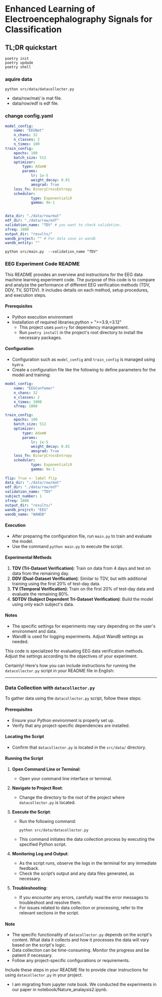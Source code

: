# Enhanced Learning of Electroencephalography Signals for Classification

## TL;DR quickstart

```
poetry init
poetry updade
poetry shell
```

### aquire data

```
python src/data/datacollecter.py
```

- data/row/mat/ is mat file.
- data/row/edf is edf file.

### change config.yaml

```yaml
model_config:
    name: "EEGNet"
    n_chans: 32
    n_classes: 2
    n_times: 100
train_config:
    epochs: 100
    batch_size: 512
    optimizer: 
        type: AdamW
        params:
            lr: 1e-5
            weight_decay: 0.01
            amsgrad: True
    loss_fn: BinaryCrossEntropy
    scheduler:
            type: ExponentialLR
            gamma: 9e-1
    

data_dir: "./data/row/mat"
edf_dir: "./data/row/edf"
validation_name: "TDV" # you want to check validation.
sfreq: 1000
output_dir: "results/"
wandb_project: "" # For data save in wandb
wandb_entity: ""
```

```
python src/main.py  --validation_name "TDV"
```

### EEG Experiment Code README

This README provides an overview and instructions for the EEG data machine learning experiment code. The purpose of this code is to compare and analyze the performance of different EEG verification methods (TDV, DDV, TV, SDTDV). It includes details on each method, setup procedures, and execution steps.

#### Prerequisites

- Python execution environment
- Installation of required libraries;python = ">=3.9,\<3.12"
  - This project uses `poetry` for dependency management.
  - Run `poetry install` in the project's root directory to install the necessary packages.

#### Configuration

- Configuration such as `model_config` and `train_config` is managed using `hydra`.
- Create a configuration file like the following to define parameters for the model and training:

```yaml
model_config:
    name: "EEGConfomer"
    n_chans: 32
    n_classes: 2
    n_times: 1000
    sfreq: 1000

train_config:
    epochs: 100
    batch_size: 512
    optimizer: 
        type: AdamW
        params:
            lr: 1e-5
            weight_decay: 0.01
            amsgrad: True
    loss_fn: BinaryCrossEntropy
    scheduler:
            type: ExponentialLR
            gamma: 9e-1
    
flip: True <- label flip
data_dir: "./data/row/mat"
edf_dir: "./data/row/edf"
validation_name: "TDV"
subject_number: 1
sfreq: 1000
output_dir: "results/"
wandb_projrct: "EEG"
wandb_name: "WANDB"
```

#### Execution

- After preparing the configuration file, run `main.py` to train and evaluate the model.
- Use the command `python main.py` to execute the script.

#### Experimental Methods

1. **TDV (Tri-Dataset Verification)**: Train on data from 4 days and test on data from the remaining day.
1. **DDV (Dual-Dataset Verification)**: Similar to TDV, but with additional training using the first 20% of test-day data.
1. **TV (Temporal Verification)**: Train on the first 20% of test-day data and evaluate the remaining 80%.
1. **SDTDV (Subject Dependent Tri-Dataset Verification)**: Build the model using only each subject's data.

#### Notes

- The specific settings for experiments may vary depending on the user's environment and data.
- WandB is used for logging experiments. Adjust WandB settings as needed.

This code is specialized for evaluating EEG data verification methods. Adjust the settings according to the objectives of your experiment.

Certainly! Here's how you can include instructions for running the `datacollector.py` script in your README file in English:

______________________________________________________________________

### Data Collection with `datacollector.py`

To gather data using the `datacollector.py` script, follow these steps:

#### Prerequisites

- Ensure your Python environment is properly set up.
- Verify that any project-specific dependencies are installed.

#### Locating the Script

- Confirm that `datacollector.py` is located in the `src/data/` directory.

#### Running the Script

1. **Open Command Line or Terminal**:

   - Open your command line interface or terminal.

1. **Navigate to Project Root**:

   - Change the directory to the root of the project where `datacollector.py` is located.

1. **Execute the Script**:

   - Run the following command:
     ```
     python src/data/datacollector.py
     ```
   - This command initiates the data collection process by executing the specified Python script.

1. **Monitoring Log and Output**:

   - As the script runs, observe the logs in the terminal for any immediate feedback.
   - Check the script’s output and any data files generated, as necessary.

1. **Troubleshooting**:

   - If you encounter any errors, carefully read the error messages to troubleshoot and resolve them.
   - For issues related to data collection or processing, refer to the relevant sections in the script.

#### Note

- The specific functionality of `datacollector.py` depends on the script's content. What data it collects and how it processes the data will vary based on the script's logic.
- Data collection can be time-consuming. Monitor the progress and be patient if necessary.
- Follow any project-specific configurations or requirements.

Include these steps in your README file to provide clear instructions for using `datacollector.py` in your project.
- I am migrating from jupyter note book. We conducted the experiments in our paper in notebook/Nature_analaysis2.ipynb.
